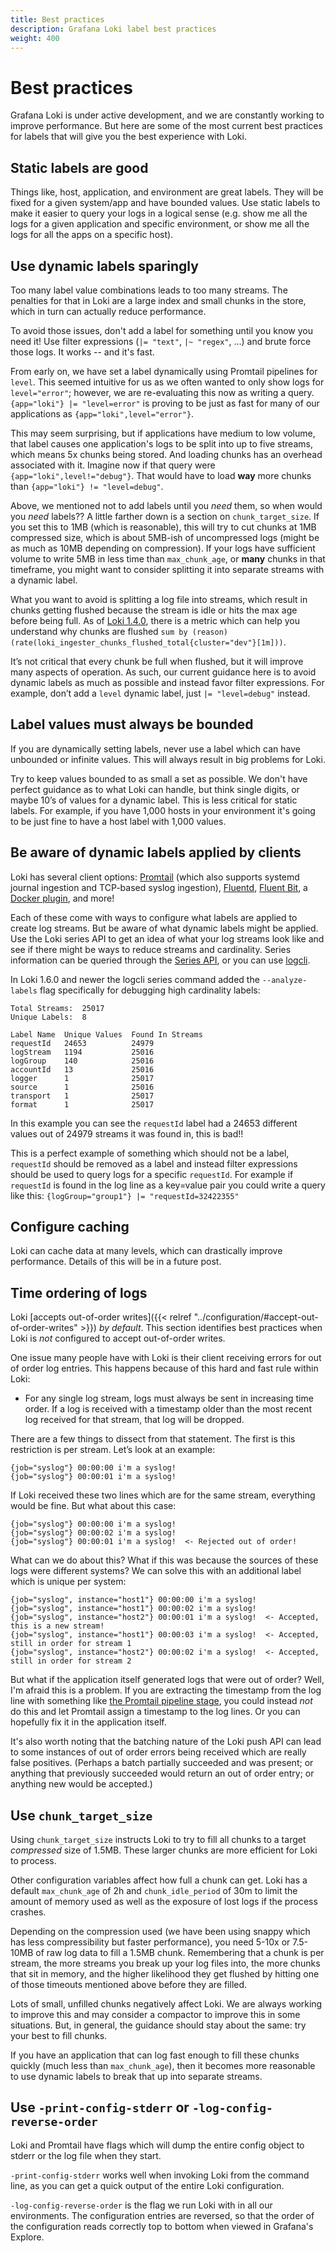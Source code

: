 ```yaml
---
title: Best practices
description: Grafana Loki label best practices
weight: 400
---
```

# Best practices

Grafana Loki is under active development, and we are constantly working to improve performance. But here are some of the most current best practices for labels that will give you the best experience with Loki.

## Static labels are good

Things like, host, application, and environment are great labels. They will be fixed for a given system/app and have bounded values. Use static labels to make it easier to query your logs in a logical sense (e.g. show me all the logs for a given application and specific environment, or show me all the logs for all the apps on a specific host).

## Use dynamic labels sparingly

Too many label value combinations leads to too many streams. The penalties for that in Loki are a large index and small chunks in the store, which in turn can actually reduce performance.

To avoid those issues, don't add a label for something until you know you need it! Use filter expressions (`|= "text"`, `|~ "regex"`, …) and brute force those logs. It works -- and it's fast.

From early on, we have set a label dynamically using Promtail pipelines for `level`. This seemed intuitive for us as we often wanted to only show logs for `level="error"`; however, we are re-evaluating this now as writing a query. `{app="loki"} |= "level=error"` is proving to be just as fast for many of our applications as `{app="loki",level="error"}`.

This may seem surprising, but if applications have medium to low volume, that label causes one application's logs to be split into up to five streams, which means 5x chunks being stored.  And loading chunks has an overhead associated with it. Imagine now if that query were `{app="loki",level!="debug"}`. That would have to load **way** more chunks than `{app="loki"} != "level=debug"`.

Above, we mentioned not to add labels until you _need_ them, so when would you _need_ labels?? A little farther down is a section on `chunk_target_size`. If you set this to 1MB (which is reasonable), this will try to cut chunks at 1MB compressed size, which is about 5MB-ish of uncompressed logs (might be as much as 10MB depending on compression). If your logs have sufficient volume to write 5MB in less time than `max_chunk_age`, or **many** chunks in that timeframe, you might want to consider splitting it into separate streams with a dynamic label.

What you want to avoid is splitting a log file into streams, which result in chunks getting flushed because the stream is idle or hits the max age before being full. As of [Loki 1.4.0](/blog/2020/04/01/loki-v1.4.0-released-with-query-statistics-and-up-to-300x-regex-optimization/), there is a metric which can help you understand why chunks are flushed `sum by (reason) (rate(loki_ingester_chunks_flushed_total{cluster="dev"}[1m]))`.

It’s not critical that every chunk be full when flushed, but it will improve many aspects of operation. As such, our current guidance here is to avoid dynamic labels as much as possible and instead favor filter expressions. For example, don’t add a `level` dynamic label, just `|= "level=debug"` instead.

## Label values must always be bounded

If you are dynamically setting labels, never use a label which can have unbounded or infinite values. This will always result in big problems for Loki.

Try to keep values bounded to as small a set as possible. We don't have perfect guidance as to what Loki can handle, but think single digits, or maybe 10’s of values for a dynamic label. This is less critical for static labels. For example, if you have 1,000 hosts in your environment it's going to be just fine to have a host label with 1,000 values.

## Be aware of dynamic labels applied by clients

Loki has several client options: [Promtail](https://grafana.com/docs/loki/latest/clients/) (which also supports systemd journal ingestion and TCP-based syslog ingestion), [Fluentd](https://github.com/grafana/loki/tree/main/clients/cmd/fluentd), [Fluent Bit](https://github.com/grafana/loki/tree/main/clients/cmd/fluent-bit), a [Docker plugin](/blog/2019/07/15/lokis-path-to-ga-docker-logging-driver-plugin-support-for-systemd/), and more!

Each of these come with ways to configure what labels are applied to create log streams. But be aware of what dynamic labels might be applied.
Use the Loki series API to get an idea of what your log streams look like and see if there might be ways to reduce streams and cardinality.
Series information can be queried through the [Series API](/docs/loki/latest/api/#series), or you can use [logcli](/docs/loki/latest/getting-started/logcli/).

In Loki 1.6.0 and newer the logcli series command added the `--analyze-labels` flag specifically for debugging high cardinality labels:

```
Total Streams:  25017
Unique Labels:  8

Label Name  Unique Values  Found In Streams
requestId   24653          24979
logStream   1194           25016
logGroup    140            25016
accountId   13             25016
logger      1              25017
source      1              25016
transport   1              25017
format      1              25017
```

In this example you can see the `requestId` label had a 24653 different values out of 24979 streams it was found in, this is bad!!

This is a perfect example of something which should not be a label, `requestId` should be removed as a label and instead
filter expressions should be used to query logs for a specific `requestId`. For example if `requestId` is found in
the log line as a key=value pair you could write a query like this: `{logGroup="group1"} |= "requestId=32422355"`

## Configure caching

Loki can cache data at many levels, which can drastically improve performance. Details of this will be in a future post.

## Time ordering of logs

Loki [accepts out-of-order writes]({{< relref "../configuration/#accept-out-of-order-writes" >}}) _by default_.
This section identifies best practices when Loki is _not_ configured to accept out-of-order writes.

One issue many people have with Loki is their client receiving errors for out of order log entries.  This happens because of this hard and fast rule within Loki:

- For any single log stream, logs must always be sent in increasing time order. If a log is received with a timestamp older than the most recent log received for that stream, that log will be dropped.

There are a few things to dissect from that statement. The first is this restriction is per stream.  Let’s look at an example:

```
{job="syslog"} 00:00:00 i'm a syslog!
{job="syslog"} 00:00:01 i'm a syslog!
```

If Loki received these two lines which are for the same stream, everything would be fine. But what about this case:

```
{job="syslog"} 00:00:00 i'm a syslog!
{job="syslog"} 00:00:02 i'm a syslog!
{job="syslog"} 00:00:01 i'm a syslog!  <- Rejected out of order!
```

What can we do about this? What if this was because the sources of these logs were different systems? We can solve this with an additional label which is unique per system:

```
{job="syslog", instance="host1"} 00:00:00 i'm a syslog!
{job="syslog", instance="host1"} 00:00:02 i'm a syslog!
{job="syslog", instance="host2"} 00:00:01 i'm a syslog!  <- Accepted, this is a new stream!
{job="syslog", instance="host1"} 00:00:03 i'm a syslog!  <- Accepted, still in order for stream 1
{job="syslog", instance="host2"} 00:00:02 i'm a syslog!  <- Accepted, still in order for stream 2
```

But what if the application itself generated logs that were out of order? Well, I'm afraid this is a problem. If you are extracting the timestamp from the log line with something like [the Promtail pipeline stage](/docs/loki/latest/clients/promtail/stages/timestamp/), you could instead _not_ do this and let Promtail assign a timestamp to the log lines. Or you can hopefully fix it in the application itself.

It's also worth noting that the batching nature of the Loki push API can lead to some instances of out of order errors being received which are really false positives. (Perhaps a batch partially succeeded and was present; or anything that previously succeeded would return an out of order entry; or anything new would be accepted.)

## Use `chunk_target_size`

Using `chunk_target_size` instructs Loki to try to fill all chunks to a target _compressed_ size of 1.5MB. These larger chunks are more efficient for Loki to process.

Other configuration variables affect how full a chunk can get. Loki has a default `max_chunk_age` of 2h and `chunk_idle_period` of 30m to limit the amount of memory used as well as the exposure of lost logs if the process crashes.

Depending on the compression used (we have been using snappy which has less compressibility but faster performance), you need 5-10x or 7.5-10MB of raw log data to fill a 1.5MB chunk. Remembering that a chunk is per stream, the more streams you break up your log files into, the more chunks that sit in memory, and the higher likelihood they get flushed by hitting one of those timeouts mentioned above before they are filled.

Lots of small, unfilled chunks negatively affect Loki. We are always working to improve this and may consider a compactor to improve this in some situations. But, in general, the guidance should stay about the same: try your best to fill chunks.

If you have an application that can log fast enough to fill these chunks quickly (much less than `max_chunk_age`), then it becomes more reasonable to use dynamic labels to break that up into separate streams.

## Use `-print-config-stderr` or `-log-config-reverse-order`

Loki and Promtail have flags which will dump the entire config object to stderr or the log file when they start.

`-print-config-stderr` works well when invoking Loki from the command line, as you can get a quick output of the entire Loki configuration.

`-log-config-reverse-order` is the flag we run Loki with in all our environments. The configuration entries are reversed, so that the order of the configuration reads correctly top to bottom when viewed in Grafana's Explore.
